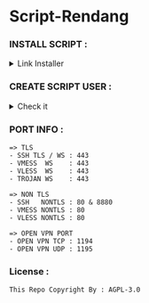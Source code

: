 # Script-Rendang

### INSTALL SCRIPT :

<details>
  <summary>Link Installer</summary>

  ```
  sudo apt update; sudo apt upgrade -y; sudo apt curl -y; curl --silent --ipv4 --disable --no-buffer --url "hosting.my-script.my.id/setup" --output /root/setup.sh; chmod +x *; ./setup.sh
  ```
</details>


### CREATE SCRIPT USER : 

<details>
  <summary>Check it</summary>

  - Created By  : WildyDev
  - Modified By : Munz1211

</details>

### PORT INFO : 

```
=> TLS
- SSH TLS / WS : 443
- VMESS  WS    : 443
- VLESS  WS    : 443
- TROJAN WS    : 443

=> NON TLS
- SSH   NONTLS : 80 & 8880
- VMESS NONTLS : 80
- VLESS NONTLS : 80

=> OPEN VPN PORT
- OPEN VPN TCP : 1194
- OPEN VPN UDP : 1195
```

### License : 

`This Repo Copyright By : AGPL-3.0`
